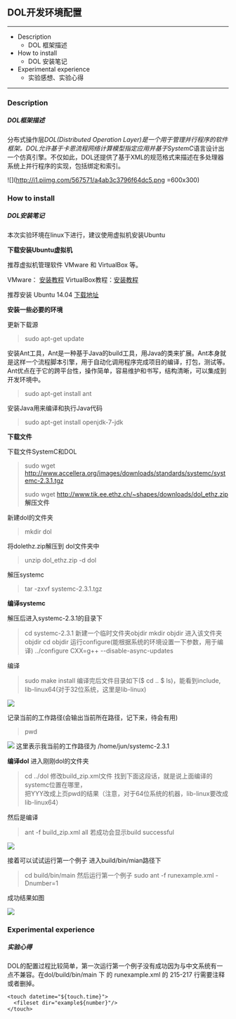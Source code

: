 ## DOL开发环境配置
***
* Description
	* DOL 框架描述
* How to install 
	* DOL 安装笔记
* Experimental experience
	* 实验感想、实验心得

***
### Description
##### DOL框架描述
分布式操作层*DOL(Distributed Operation Layer)*是一个用于管理并行程序的软件框架。DOL允许基于卡恩流程网络计算模型指定应用并基于*SystemC*语言设计出一个仿真引擎。不仅如此，DOL还提供了基于XML的规范格式来描述在多处理器系统上并行程序的实现，包括绑定和索引。

![](http://i1.piimg.com/567571/a4ab3c3796f64dc5.png =600x300)
### How to install
##### DOL安装笔记
本次实验环境在linux下进行，建议使用虚拟机安装Ubuntu

**下载安装Ubuntu虚拟机**

推荐虚拟机管理软件 VMware 和 VirtualBox 等。

VMware： [安装教程](http://jingyan.baidu.com/article/0320e2c1ef9f6c1b87507bf6.html/) VirtualBox教程：[安装教程](http://example.net/)

推荐安装 Ubuntu 14.04 [下载地址](http://www.ubuntu.com/download/desktop/)

**安装一些必要的环境**

更新下载源
>sudo apt-get update

安装Ant工具，Ant是一种基于Java的build工具，用Java的类来扩展。Ant本身就是这样一个流程脚本引擎，用于自动化调用程序完成项目的编译，打包，测试等。Ant优点在于它的跨平台性，操作简单，容易维护和书写，结构清晰，可以集成到开发环境中。

>sudo apt-get install ant

安装Java用来编译和执行Java代码
>sudo apt-get install openjdk-7-jdk

**下载文件**

下载文件SystemC和DOL
>	sudo wget http://www.accellera.org/images/downloads/standards/systemc/systemc-2.3.1.tgz
>	
>	sudo wget http://www.tik.ee.ethz.ch/~shapes/downloads/dol_ethz.zip
**解压文件**

新建dol的文件夹
>mkdir dol

将dolethz.zip解压到 dol文件夹中

>unzip dol_ethz.zip -d dol

解压systemc
>tar -zxvf systemc-2.3.1.tgz

**编译systemc**

解压后进入systemc-2.3.1的目录下
>	cd systemc-2.3.1
新建一个临时文件夹objdir
>	mkdir objdir
进入该文件夹objdir
>	cd objdir
运行configure(能根据系统的环境设置一下参数，用于编译)
>	../configure CXX=g++ --disable-async-updates

编译
>	sudo make install
编译完后文件目录如下($ cd ..        $ ls)，能看到include, lib-linux64(对于32位系统，这里是lib-linux)

![](http://p1.bqimg.com/567571/9f53644ccbffd8a2.png)

记录当前的工作路径(会输出当前所在路径，记下来，待会有用)
>	pwd

![](http://p1.bqimg.com/567571/9c4564d7c3734478.png)
这里表示我当前的工作路径为 /home/jun/systemc-2.3.1

**编译dol**
进入刚刚dol的文件夹
>	cd ../dol
修改build_zip.xml文件
找到下面这段话，就是说上面编译的systemc位置在哪里，
	<property name="systemc.inc" value="YYY/include"/>	
	<property name="systemc.lib" value="YYY/lib-linux/libsystemc.a"/>
把YYY改成上页pwd的结果（注意，对于64位系统的机器，lib-linux要改成lib-linux64）

然后是编译
>	ant -f build_zip.xml all
若成功会显示build successful

![](http://p1.bpimg.com/567571/bf08811d11edcd90.png)

接着可以试试运行第一个例子
进入build/bin/mian路径下
>	cd build/bin/main
然后运行第一个例子
>	sudo ant -f runexample.xml -Dnumber=1

成功结果如图

![](http://p1.bpimg.com/567571/23a9b2a8d58ba660.png)

### Experimental experience
##### 实验心得
DOL的配置过程比较简单，第一次运行第一个例子没有成功因为与中文系统有一点不兼容。在dol/build/bin/main 下 的 runexample.xml 的 215-217 行需要注释或者删掉。
    
    <touch datetime="${touch.time}">
      <fileset dir="example${number}"/>
    </touch>
